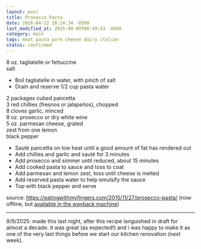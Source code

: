 ```yaml
---
layout: post
title: Prosecco Pasta
date: 2016-04-22 16:14:34 -0500
last_modified_at: 2025-09-09T08:49:53 -0400
category: main
tags: meat pasta pork cheese dairy italian
status: confirmed
---
```

8 oz. tagliatelle or fettuccine  
salt

  * Boil tagliatelle in water, with pinch of salt
  * Drain and reserve 1/2 cup pasta water

2 packages cubed pancetta  
3 red chillies (fresnos or jalapeños), chopped  
8 cloves garlic, minced  
8 oz. prosecco or dry white wine  
5 oz. parmesan cheese, grated  
zest from one lemon  
black pepper  

  * Sauté pancetta on low heat until a good amount of fat has rendered out
  * Add chillies and garlic and sauté for 3 minutes
  * Add prosecco and simmer until reduced, about 15 minutes
  * Add cooked pasta to sauce and toss to coat
  * Add parmesan and lemon zest, toss until cheese is melted
  * Add reserved pasta water to help emulsify the sauce
  * Top with black pepper and serve

source: <https://eatingwithmyfingers.com/2015/11/27/prosecco-pasta/> (now offline, but
[available in the wayback machine](https://web.archive.org/web/20200603190511/https://eatingwithmyfingers.com/2015/11/27/prosecco-pasta/))

---

9/9/2025: made this last night, after this recipe languished in draft for almost a 
decade. it was great (as expected!) and i was happy to make it as one of the very
last things before we start our kitchen renovation (next week).
